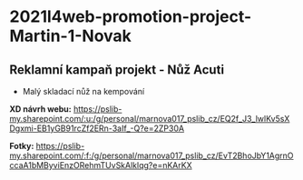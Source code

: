 # 2021l4web-promotion-project-Martin-1-Novak
## Reklamní kampaň projekt - Nůž Acuti

* Malý skladací nůž na kempování

**XD návrh webu:** https://pslib-my.sharepoint.com/:u:/g/personal/marnova017_pslib_cz/EQ2f_J3_lwlKv5sXDgxmi-EB1yGB91rcZf2ERn-3aIf_-Q?e=2ZP30A

**Fotky:** https://pslib-my.sharepoint.com/:f:/g/personal/marnova017_pslib_cz/EvT2BhoJbY1AgrnOccaA1bMByviEnzORehmTUvSkAlklqg?e=nKArKX

